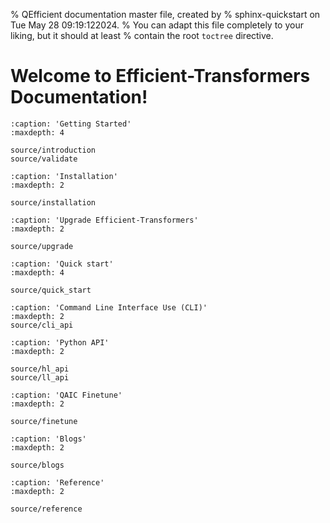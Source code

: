 % QEfficient documentation master file, created by
% sphinx-quickstart on Tue May 28 09:19:122024.
% You can adapt this file completely to your liking, but it should at least
% contain the root `toctree` directive.

Welcome to Efficient-Transformers Documentation!
========================================

  
<!-- ```{include} ../README.md
   :relative-images: 
```   -->
 

```{toctree}
:caption: 'Getting Started'
:maxdepth: 4
 
source/introduction
source/validate
```


```{toctree}
:caption: 'Installation'
:maxdepth: 2

source/installation
```

```{toctree}
:caption: 'Upgrade Efficient-Transformers'
:maxdepth: 2

source/upgrade
```

```{toctree}
:caption: 'Quick start'
:maxdepth: 4

source/quick_start
```

```{toctree}
:caption: 'Command Line Interface Use (CLI)'
:maxdepth: 2
source/cli_api
```

 
```{toctree}
:caption: 'Python API'
:maxdepth: 2

source/hl_api
source/ll_api

```

```{toctree}
:caption: 'QAIC Finetune'
:maxdepth: 2

source/finetune

```

```{toctree}
:caption: 'Blogs'
:maxdepth: 2

source/blogs

```

```{toctree}
:caption: 'Reference'
:maxdepth: 2

source/reference

```
